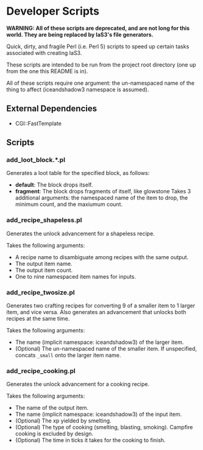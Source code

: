 # Developer Scripts

**WARNING: All of these scripts are deprecated, and are not long for this world.
They are being replaced by IaS3's file generators.**

Quick, dirty, and fragile Perl (i.e. Perl 5) scripts to speed up certain tasks associated with creating IaS3.

These scripts are intended to be run from the project root directory
(one up from the one this README is in).

All of these scripts require one argument: the un-namespaced name of the thing to affect
(iceandshadow3 namespace is assumed).

## External Dependencies
* CGI::FastTemplate

## Scripts

### add_loot_block.*.pl
Generates a loot table for the specified block, as follows:

* **default**: The block drops itself.
* **fragment**: The block drops fragments of itself, like glowstone
Takes 3 additional arguments: the namespaced name of the item to drop, the minimum count, and the maxiumum count.

### add_recipe_shapeless.pl
Generates the unlock advancement for a shapeless recipe.

Takes the following arguments:
* A recipe name to disambiguate among recipes with the same output.
* The output item name.
* The output item count.
* One to nine namespaced item names for inputs.

### add_recipe_twosize.pl
Generates two crafting recipes for converting 9 of a smaller item to 1 larger item, and vice versa.
Also generates an advancement that unlocks both recipes at the same time.

Takes the following arguments:
* The name (implicit namespace: iceandshadow3) of the larger item.
* (Optional) The un-namespaced name of the smaller item. If unspecified, concats `_small` onto the larger item name.

### add_recipe_cooking.pl
Generates the unlock advancement for a cooking recipe.

Takes the following arguments:
* The name of the output item.
* The name (implicit namespace: iceandshadow3) of the input item.
* (Optional) The xp yielded by smelting.
* (Optional) The type of cooking (smelting, blasting, smoking). Campfire cooking is excluded by design.
* (Optional) The time in ticks it takes for the cooking to finish.
